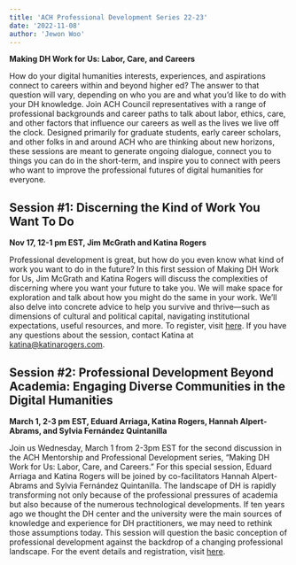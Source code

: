 ```yaml
---
title: 'ACH Professional Development Series 22-23'
date: '2022-11-08'
author: 'Jewon Woo'
---
```

**Making DH Work for Us: Labor, Care, and Careers**

How do your digital humanities interests, experiences, and aspirations connect to careers within and beyond higher ed? The answer to that question will vary, depending on who you are and what you’d like to do with your DH knowledge. Join ACH Council representatives with a range of professional backgrounds and career paths to talk about labor, ethics, care, and other factors that influence our careers as well as the lives we live off the clock. Designed primarily for graduate students, early career scholars, and other folks in and around ACH who are thinking about new horizons, these sessions are meant to generate ongoing dialogue, connect you to things you can do in the short-term, and inspire you to connect with peers who want to improve the professional futures of digital humanities for everyone.

## Session #1: Discerning the Kind of Work You Want To Do

**Nov 17, 12-1 pm EST, Jim McGrath and Katina Rogers**

Professional development is great, but how do you even know what kind of work you want to do in the future? In this first session of Making DH Work for Us, Jim McGrath and Katina Rogers will discuss the complexities of discerning where you want your future to take you. We will make space for exploration and talk about how you might do the same in your work. We’ll also delve into concrete advice to help you survive and thrive—such as dimensions of cultural and political capital, navigating institutional expectations, useful resources, and more. To register, visit [here](https://us06web.zoom.us/meeting/register/tZ0kcuusrDsqE9Lr54lcYetDL_E16euy4TBs). If you have any questions about the session, contact Katina at [katina@katinarogers.com](mailto:katina@katinarogers.com).

## Session #2: Professional Development Beyond Academia: Engaging Diverse Communities in the Digital Humanities

**March 1, 2-3 pm EST, Eduard Arriaga, Katina Rogers, Hannah Alpert-Abrams, and Sylvia Fernández Quintanilla**

Join us Wednesday, March 1 from 2-3pm EST for the second discussion in the ACH Mentorship and Professional Development series, “Making DH Work for Us: Labor, Care, and Careers.” For this special session, Eduard Arriaga and Katina Rogers will be joined by co-facilitators Hannah Alpert-Abrams and Sylvia Fernández Quintanilla. The landscape of DH is rapidly transforming not only because of the professional pressures of academia but also because of the numerous technological developments. If ten years ago we thought the DH center and the university were the main sources of knowledge and experience for DH practitioners, we may need to rethink those assumptions today. This session will question the basic conception of professional development against the backdrop of a changing professional landscape. For the event details and registration, visit [here](https://members.ach.org/civicrm/event/info/?id=19&reset=1).